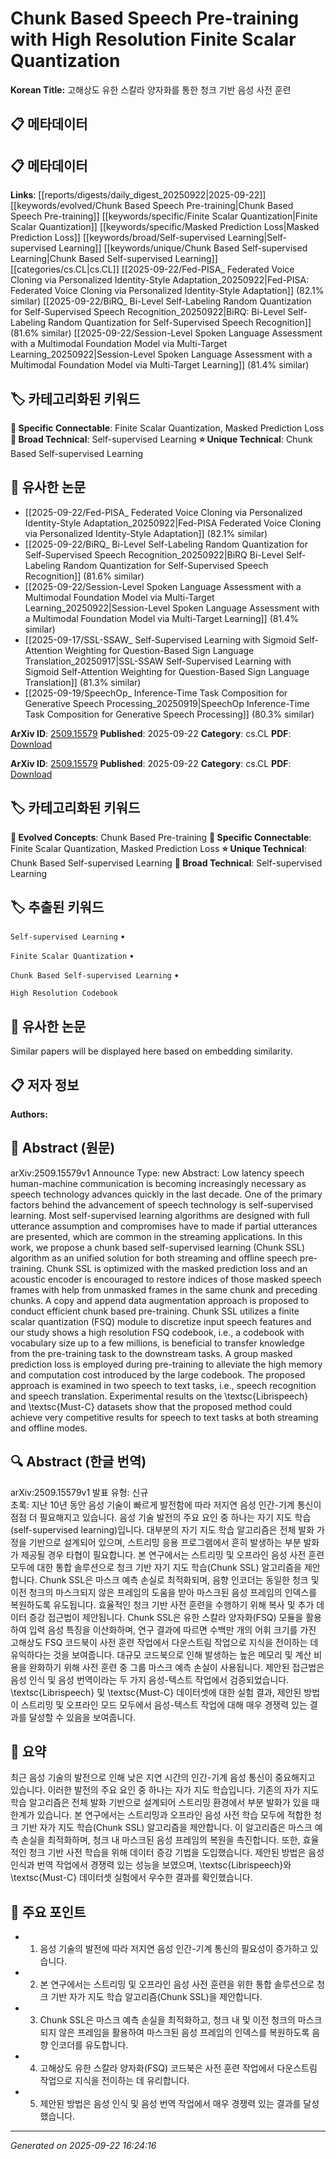 # Chunk Based Speech Pre-training with High Resolution Finite Scalar Quantization

**Korean Title:** 고해상도 유한 스칼라 양자화를 통한 청크 기반 음성 사전 훈련

## 📋 메타데이터

## 📋 메타데이터

**Links**: [[reports/digests/daily_digest_20250922|2025-09-22]] [[keywords/evolved/Chunk Based Speech Pre-training|Chunk Based Speech Pre-training]] [[keywords/specific/Finite Scalar Quantization|Finite Scalar Quantization]] [[keywords/specific/Masked Prediction Loss|Masked Prediction Loss]] [[keywords/broad/Self-supervised Learning|Self-supervised Learning]] [[keywords/unique/Chunk Based Self-supervised Learning|Chunk Based Self-supervised Learning]] [[categories/cs.CL|cs.CL]] [[2025-09-22/Fed-PISA_ Federated Voice Cloning via Personalized Identity-Style Adaptation_20250922|Fed-PISA: Federated Voice Cloning via Personalized Identity-Style Adaptation]] (82.1% similar) [[2025-09-22/BiRQ_ Bi-Level Self-Labeling Random Quantization for Self-Supervised Speech Recognition_20250922|BiRQ: Bi-Level Self-Labeling Random Quantization for Self-Supervised Speech Recognition]] (81.6% similar) [[2025-09-22/Session-Level Spoken Language Assessment with a Multimodal Foundation Model via Multi-Target Learning_20250922|Session-Level Spoken Language Assessment with a Multimodal Foundation Model via Multi-Target Learning]] (81.4% similar)

## 🏷️ 카테고리화된 키워드
**🔗 Specific Connectable**: Finite Scalar Quantization, Masked Prediction Loss
**🔬 Broad Technical**: Self-supervised Learning
**⭐ Unique Technical**: Chunk Based Self-supervised Learning
## 🔗 유사한 논문
- [[2025-09-22/Fed-PISA_ Federated Voice Cloning via Personalized Identity-Style Adaptation_20250922|Fed-PISA Federated Voice Cloning via Personalized Identity-Style Adaptation]] (82.1% similar)
- [[2025-09-22/BiRQ_ Bi-Level Self-Labeling Random Quantization for Self-Supervised Speech Recognition_20250922|BiRQ Bi-Level Self-Labeling Random Quantization for Self-Supervised Speech Recognition]] (81.6% similar)
- [[2025-09-22/Session-Level Spoken Language Assessment with a Multimodal Foundation Model via Multi-Target Learning_20250922|Session-Level Spoken Language Assessment with a Multimodal Foundation Model via Multi-Target Learning]] (81.4% similar)
- [[2025-09-17/SSL-SSAW_ Self-Supervised Learning with Sigmoid Self-Attention Weighting for Question-Based Sign Language Translation_20250917|SSL-SSAW Self-Supervised Learning with Sigmoid Self-Attention Weighting for Question-Based Sign Language Translation]] (81.3% similar)
- [[2025-09-19/SpeechOp_ Inference-Time Task Composition for Generative Speech Processing_20250919|SpeechOp Inference-Time Task Composition for Generative Speech Processing]] (80.3% similar)


**ArXiv ID**: [2509.15579](https://arxiv.org/abs/2509.15579)
**Published**: 2025-09-22
**Category**: cs.CL
**PDF**: [Download](https://arxiv.org/pdf/2509.15579.pdf)


**ArXiv ID**: [2509.15579](https://arxiv.org/abs/2509.15579)
**Published**: 2025-09-22
**Category**: cs.CL
**PDF**: [Download](https://arxiv.org/pdf/2509.15579.pdf)

## 🏷️ 카테고리화된 키워드
**🚀 Evolved Concepts**: Chunk Based Pre-training
**🔗 Specific Connectable**: Finite Scalar Quantization, Masked Prediction Loss
**⭐ Unique Technical**: Chunk Based Self-supervised Learning
**🔬 Broad Technical**: Self-supervised Learning

## 🏷️ 추출된 키워드



`Self-supervised Learning` • 

`Finite Scalar Quantization` • 

`Chunk Based Self-supervised Learning` • 

`High Resolution Codebook`



## 🔗 유사한 논문

Similar papers will be displayed here based on embedding similarity.

## 📋 저자 정보

**Authors:** 

## 📄 Abstract (원문)

arXiv:2509.15579v1 Announce Type: new 
Abstract: Low latency speech human-machine communication is becoming increasingly necessary as speech technology advances quickly in the last decade. One of the primary factors behind the advancement of speech technology is self-supervised learning. Most self-supervised learning algorithms are designed with full utterance assumption and compromises have to made if partial utterances are presented, which are common in the streaming applications. In this work, we propose a chunk based self-supervised learning (Chunk SSL) algorithm as an unified solution for both streaming and offline speech pre-training. Chunk SSL is optimized with the masked prediction loss and an acoustic encoder is encouraged to restore indices of those masked speech frames with help from unmasked frames in the same chunk and preceding chunks. A copy and append data augmentation approach is proposed to conduct efficient chunk based pre-training. Chunk SSL utilizes a finite scalar quantization (FSQ) module to discretize input speech features and our study shows a high resolution FSQ codebook, i.e., a codebook with vocabulary size up to a few millions, is beneficial to transfer knowledge from the pre-training task to the downstream tasks. A group masked prediction loss is employed during pre-training to alleviate the high memory and computation cost introduced by the large codebook. The proposed approach is examined in two speech to text tasks, i.e., speech recognition and speech translation. Experimental results on the \textsc{Librispeech} and \textsc{Must-C} datasets show that the proposed method could achieve very competitive results for speech to text tasks at both streaming and offline modes.

## 🔍 Abstract (한글 번역)

arXiv:2509.15579v1 발표 유형: 신규  
초록: 지난 10년 동안 음성 기술이 빠르게 발전함에 따라 저지연 음성 인간-기계 통신이 점점 더 필요해지고 있습니다. 음성 기술 발전의 주요 요인 중 하나는 자기 지도 학습(self-supervised learning)입니다. 대부분의 자기 지도 학습 알고리즘은 전체 발화 가정을 기반으로 설계되어 있으며, 스트리밍 응용 프로그램에서 흔히 발생하는 부분 발화가 제공될 경우 타협이 필요합니다. 본 연구에서는 스트리밍 및 오프라인 음성 사전 훈련 모두에 대한 통합 솔루션으로 청크 기반 자기 지도 학습(Chunk SSL) 알고리즘을 제안합니다. Chunk SSL은 마스크 예측 손실로 최적화되며, 음향 인코더는 동일한 청크 및 이전 청크의 마스크되지 않은 프레임의 도움을 받아 마스크된 음성 프레임의 인덱스를 복원하도록 유도됩니다. 효율적인 청크 기반 사전 훈련을 수행하기 위해 복사 및 추가 데이터 증강 접근법이 제안됩니다. Chunk SSL은 유한 스칼라 양자화(FSQ) 모듈을 활용하여 입력 음성 특징을 이산화하며, 연구 결과에 따르면 수백만 개의 어휘 크기를 가진 고해상도 FSQ 코드북이 사전 훈련 작업에서 다운스트림 작업으로 지식을 전이하는 데 유익하다는 것을 보여줍니다. 대규모 코드북으로 인해 발생하는 높은 메모리 및 계산 비용을 완화하기 위해 사전 훈련 중 그룹 마스크 예측 손실이 사용됩니다. 제안된 접근법은 음성 인식 및 음성 번역이라는 두 가지 음성-텍스트 작업에서 검증되었습니다. \textsc{Librispeech} 및 \textsc{Must-C} 데이터셋에 대한 실험 결과, 제안된 방법이 스트리밍 및 오프라인 모드 모두에서 음성-텍스트 작업에 대해 매우 경쟁력 있는 결과를 달성할 수 있음을 보여줍니다.

## 📝 요약

최근 음성 기술의 발전으로 인해 낮은 지연 시간의 인간-기계 음성 통신이 중요해지고 있습니다. 이러한 발전의 주요 요인 중 하나는 자가 지도 학습입니다. 기존의 자가 지도 학습 알고리즘은 전체 발화 기반으로 설계되어 스트리밍 환경에서 부분 발화가 있을 때 한계가 있습니다. 본 연구에서는 스트리밍과 오프라인 음성 사전 학습 모두에 적합한 청크 기반 자가 지도 학습(Chunk SSL) 알고리즘을 제안합니다. 이 알고리즘은 마스크 예측 손실을 최적화하며, 청크 내 마스크된 음성 프레임의 복원을 촉진합니다. 또한, 효율적인 청크 기반 사전 학습을 위해 데이터 증강 기법을 도입했습니다. 제안된 방법은 음성 인식과 번역 작업에서 경쟁력 있는 성능을 보였으며, \textsc{Librispeech}와 \textsc{Must-C} 데이터셋 실험에서 우수한 결과를 확인했습니다.

## 🎯 주요 포인트


- 1. 음성 기술의 발전에 따라 저지연 음성 인간-기계 통신의 필요성이 증가하고 있습니다.

- 2. 본 연구에서는 스트리밍 및 오프라인 음성 사전 훈련을 위한 통합 솔루션으로 청크 기반 자가 지도 학습 알고리즘(Chunk SSL)을 제안합니다.

- 3. Chunk SSL은 마스크 예측 손실을 최적화하고, 청크 내 및 이전 청크의 마스크되지 않은 프레임을 활용하여 마스크된 음성 프레임의 인덱스를 복원하도록 음향 인코더를 유도합니다.

- 4. 고해상도 유한 스칼라 양자화(FSQ) 코드북은 사전 훈련 작업에서 다운스트림 작업으로 지식을 전이하는 데 유리합니다.

- 5. 제안된 방법은 음성 인식 및 음성 번역 작업에서 매우 경쟁력 있는 결과를 달성했습니다.


---

*Generated on 2025-09-22 16:24:16*